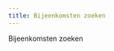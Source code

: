 ```yaml
---
title: Bijeenkomsten zoeken
---
```


Bijeenkomsten zoeken

<link-container>
<link-button link='{"name": "Welke licentie heb ik nodig?","url": "/licenties/licentie-tool"}' />
</link-container>
